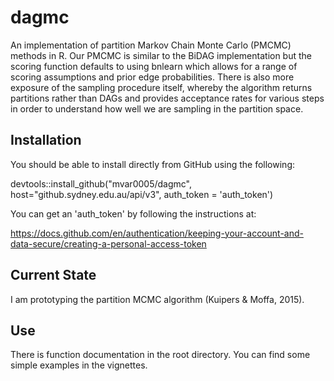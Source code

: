 # dagmc

An implementation of partition Markov Chain Monte Carlo (PMCMC) methods in R. Our PMCMC is similar to the BiDAG implementation but the scoring function defaults to using bnlearn which allows for a range of scoring assumptions and prior edge probabilities. There is also more exposure of the sampling procedure itself, whereby the algorithm returns partitions rather than DAGs and provides acceptance rates for various steps in order to understand how well we are sampling in the partition space.

## Installation

You should be able to install directly from GitHub using the following:

devtools::install_github("mvar0005/dagmc", host="github.sydney.edu.au/api/v3", auth_token = 'auth_token')

You can get an 'auth_token' by following the instructions at:

https://docs.github.com/en/authentication/keeping-your-account-and-data-secure/creating-a-personal-access-token

## Current State

I am prototyping the partition MCMC algorithm (Kuipers & Moffa, 2015).

## Use

There is function documentation in the root directory. You can find some simple examples in the vignettes.
